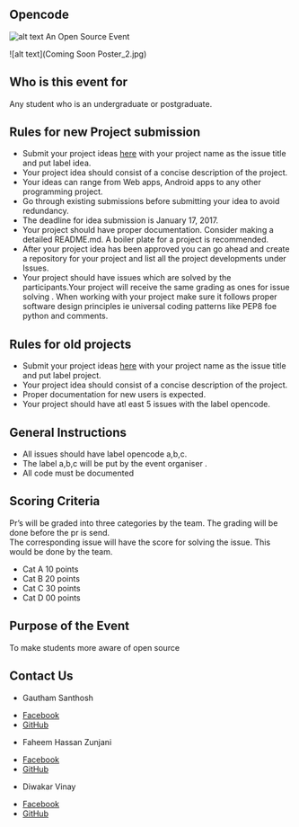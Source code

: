 Opencode
---------
![alt text](Logo.png)
An Open Source Event

![alt text](Coming Soon Poster_2.jpg)

Who is this event for
----
Any student who is an undergraduate or postgraduate.

Rules for new Project submission
----------------

* Submit your project ideas [here](https://github.com/fossiiita/Projects/issues) with your project name as the issue title and put label idea.
* Your project idea should consist of a concise description of the project.
* Your ideas can range from Web apps, Android apps to any other programming project.
* Go through existing submissions before submitting your idea to avoid redundancy.
* The deadline for idea submission is January 17, 2017.
* Your project should have proper documentation. Consider making a detailed README.md. A boiler plate for a project is recommended.
* After your project idea has been approved you can go ahead and create a repository for your project and list all the project developments under Issues.
* Your project should have issues which are solved by the participants.Your project will receive the same grading as ones for issue solving . When working with your project make sure it follows proper software design principles ie universal coding patterns like PEP8 foe python and comments.


Rules for old projects
--

* Submit your project ideas [here](https://github.com/fossiiita/Projects/issues) with your project name as the issue title and put label project.
* Your project idea should consist of a concise description of the project.
* Proper documentation for new users is expected.
* Your project should have atl east 5 issues with the label opencode.

General Instructions
--------

* All issues should have label opencode a,b,c.
* The label a,b,c will be put by the event organiser .
* All code must be documented

Scoring Criteria
----------------------

Pr’s will be graded into three categories by the team. The grading will be done before the pr is send.  
The corresponding issue will have the score for solving the issue. This would be done by the team.

* Cat A 10 points
* Cat B 20 points
* Cat C 30 points
* Cat D 00 points

Purpose of the Event
---------------------------
To make students more aware of open source

Contact Us
---------------------------
- Gautham Santhosh
 * [Facebook](https://facebook.com/gauthamzz)
 * [GitHub](https://github.com/gauthamzz)
- Faheem Hassan Zunjani
 * [Facebook](https://facebook.com/faheemzunjani)
 * [GitHub](https://github.com/faheemzunjani)
- Diwakar Vinay
 * [Facebook](https://facebook.com/magician03)
 * [GitHub](https://github.com/magician03)
